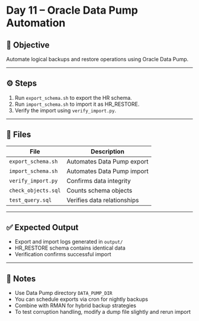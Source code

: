 # Day 11 – Oracle Data Pump Automation

## 🎯 Objective

Automate logical backups and restore operations using Oracle Data Pump.

---

## ⚙️ Steps

1. Run `export_schema.sh` to export the HR schema.
2. Run `import_schema.sh` to import it as HR_RESTORE.
3. Verify the import using `verify_import.py`.

---

## 📂 Files

| File | Description |
|------|--------------|
| `export_schema.sh` | Automates Data Pump export |
| `import_schema.sh` | Automates Data Pump import |
| `verify_import.py` | Confirms data integrity |
| `check_objects.sql` | Counts schema objects |
| `test_query.sql` | Verifies data relationships |

---

## ✅ Expected Output

- Export and import logs generated in `output/`
- HR_RESTORE schema contains identical data
- Verification confirms successful import

---

## 🧠 Notes

- Use Data Pump directory `DATA_PUMP_DIR`
- You can schedule exports via cron for nightly backups
- Combine with RMAN for hybrid backup strategies
- To test corruption handling, modify a dump file slightly and rerun import

